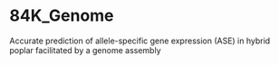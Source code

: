 # 84K_Genome
Accurate prediction of allele-specific gene expression (ASE) in hybrid poplar facilitated by a genome assembly
